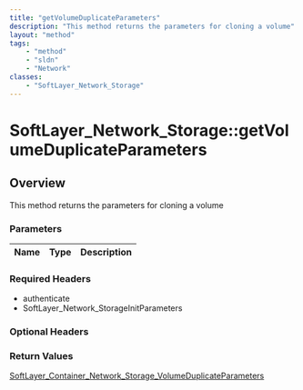 ```yaml
---
title: "getVolumeDuplicateParameters"
description: "This method returns the parameters for cloning a volume"
layout: "method"
tags:
    - "method"
    - "sldn"
    - "Network"
classes:
    - "SoftLayer_Network_Storage"
---
```

# SoftLayer_Network_Storage::getVolumeDuplicateParameters
## Overview 
This method returns the parameters for cloning a volume 

### Parameters 
|Name | Type | Description |
| --- | --- | --- |


### Required Headers
* authenticate
* SoftLayer_Network_StorageInitParameters

### Optional Headers

### Return Values
<a href='/reference/datatypes/SoftLayer_Container_Network_Storage_VolumeDuplicateParameters'>SoftLayer_Container_Network_Storage_VolumeDuplicateParameters </a>

